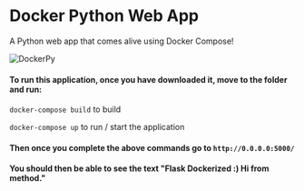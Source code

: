# Docker Python Web App
A Python web app that comes alive using Docker Compose!


<img src="https://garthtoland.com/img/docker_py.png" alt="DockerPy"/>


#### To run this application, once you have downloaded it, move to the folder and run:

`docker-compose build` to build

`docker-compose up` to run / start the application

#### Then once you complete the above commands go to `http://0.0.0.0:5000/` 

#### You should then be able to see the text "Flask Dockerized :) Hi from method."
